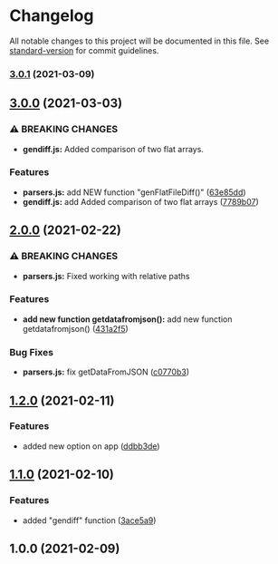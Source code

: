 # Changelog

All notable changes to this project will be documented in this file. See [standard-version](https://github.com/conventional-changelog/standard-version) for commit guidelines.

### [3.0.1](https://github.com/vitalii88/frontend-project-lvl2/compare/v3.0.0...v3.0.1) (2021-03-09)

## [3.0.0](https://github.com/vitalii88/frontend-project-lvl2/compare/v2.0.0...v3.0.0) (2021-03-03)


### ⚠ BREAKING CHANGES

* **gendiff.js:** Added comparison of two flat arrays.

### Features

* **parsers.js:** add NEW function "genFlatFileDiff()" ([63e85dd](https://github.com/vitalii88/frontend-project-lvl2/commit/63e85ddad84043a105f9dd1b73f7fe02eb390d6c))
* **gendiff.js:** add Added comparison of two flat arrays ([7789b07](https://github.com/vitalii88/frontend-project-lvl2/commit/7789b07bb130eb71cd621a65ad8947a49d62afe5))

## [2.0.0](https://github.com/vitalii88/frontend-project-lvl2/compare/v1.2.0...v2.0.0) (2021-02-22)


### ⚠ BREAKING CHANGES

* **parsers.js:** Fixed working with relative paths

### Features

* **add new function getdatafromjson():** add new function getdatafromjson() ([431a2f5](https://github.com/vitalii88/frontend-project-lvl2/commit/431a2f5ad7b3c8aeeae036231277378b3455ea3b))


### Bug Fixes

* **parsers.js:** fix getDataFromJSON ([c0770b3](https://github.com/vitalii88/frontend-project-lvl2/commit/c0770b3c31f94526f656c64b5312be8625e1cac3))

## [1.2.0](https://github.com/vitalii88/frontend-project-lvl2/compare/v1.1.0...v1.2.0) (2021-02-11)


### Features

* added new option on app ([ddbb3de](https://github.com/vitalii88/frontend-project-lvl2/commit/ddbb3de50a1f281a7fad20d69a21e102fdcac069))

## [1.1.0](https://github.com/vitalii88/frontend-project-lvl2/compare/v1.0.0...v1.1.0) (2021-02-10)


### Features

* added "gendiff" function ([3ace5a9](https://github.com/vitalii88/frontend-project-lvl2/commit/3ace5a96a0df2ee9983710caec50855aea3a1117))

## 1.0.0 (2021-02-09)
